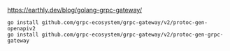 

https://earthly.dev/blog/golang-grpc-gateway/



```
go install github.com/grpc-ecosystem/grpc-gateway/v2/protoc-gen-openapiv2
go install github.com/grpc-ecosystem/grpc-gateway/v2/protoc-gen-grpc-gateway
```

